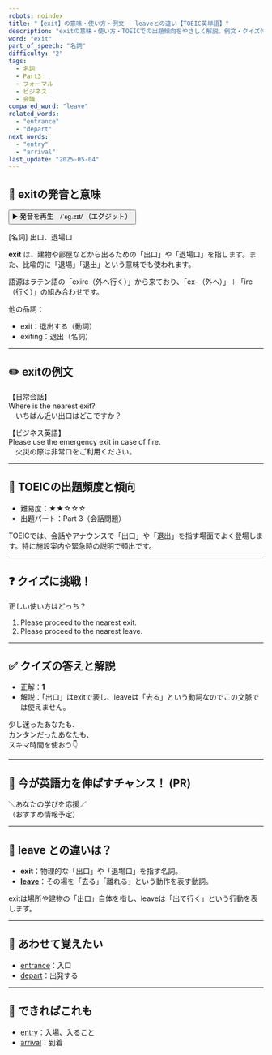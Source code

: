 ```yaml
---
robots: noindex
title: "【exit】の意味・使い方・例文 ― leaveとの違い【TOEIC英単語】"
description: "exitの意味・使い方・TOEICでの出題傾向をやさしく解説。例文・クイズ付きでleaveとの違いもわかりやすく学べます。"
word: "exit"
part_of_speech: "名詞"
difficulty: "2"
tags:
  - 名詞
  - Part3
  - フォーマル
  - ビジネス
  - 会議
compared_word: "leave"
related_words:
  - "entrance"
  - "depart"
next_words:
  - "entry"
  - "arrival"
last_update: "2025-05-04"
---
```


## 🔰 exitの発音と意味

<button class="play-audio" onclick="playTTS('exit')">
  <span class="play-audio-main">
    ▶️ 発音を再生　/ˈɛɡ.zɪt/
  </span>
  <span class="play-audio-sub">
    （エグジット）
  </span>
</button>

[名詞] 出口、退場口

**exit** は、建物や部屋などから出るための「出口」や「退場口」を指します。また、比喩的に「退場」「退出」という意味でも使われます。

語源はラテン語の「exire（外へ行く）」から来ており、「ex-（外へ）」＋「ire（行く）」の組み合わせです。

他の品詞：  
- exit：退出する（動詞）
- exiting：退出（名詞）

---

## ✏️ exitの例文

【日常会話】  
Where is the nearest exit?  
　いちばん近い出口はどこですか？

【ビジネス英語】  
Please use the emergency exit in case of fire.  
　火災の際は非常口をご利用ください。

---

## 🎯 TOEICの出題頻度と傾向

- 難易度：★★☆☆☆
- 出題パート：Part 3（会話問題）

TOEICでは、会話やアナウンスで「出口」や「退出」を指す場面でよく登場します。特に施設案内や緊急時の説明で頻出です。

---

## ❓ クイズに挑戦！

正しい使い方はどっち？

1. Please proceed to the nearest exit.  
2. Please proceed to the nearest leave.

---

## ✅ クイズの答えと解説

- 正解：**1**
- 解説：「出口」はexitで表し、leaveは「去る」という動詞なのでこの文脈では使えません。

少し迷ったあなたも、  
カンタンだったあなたも、  
スキマ時間を使おう👇️

---

## 🚀 今が英語力を伸ばすチャンス！ (PR)

<div class="info-center">
＼あなたの学びを応援／<br>  
（おすすめ情報予定）
</div>

---

## 🤔  leave との違いは？

- **exit**：物理的な「出口」や「退場口」を指す名詞。
- **[leave](/word/leave/)**：その場を「去る」「離れる」という動作を表す動詞。

exitは場所や建物の「出口」自体を指し、leaveは「出て行く」という行動を表します。

---

## 🧩 あわせて覚えたい

- [entrance](/word/entrance/)：入口
- [depart](/word/depart/)：出発する

---

## 📖 できればこれも

- [entry](/word/entry/)：入場、入ること
- [arrival](/word/arrival/)：到着

<!-- cvid: aid17_bid37 -->

